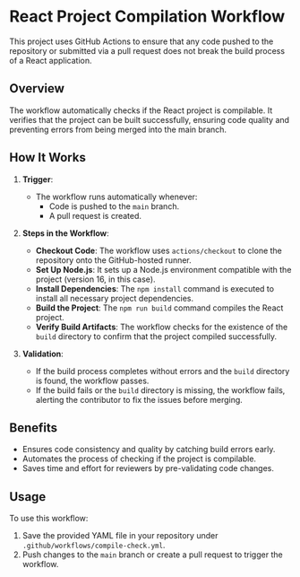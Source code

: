 # React Project Compilation Workflow

This project uses GitHub Actions to ensure that any code pushed to the repository or submitted via a pull request does not break the build process of a React application.

## Overview

The workflow automatically checks if the React project is compilable. It verifies that the project can be built successfully, ensuring code quality and preventing errors from being merged into the main branch.

## How It Works

1. **Trigger**:
   - The workflow runs automatically whenever:
     - Code is pushed to the `main` branch.
     - A pull request is created.

2. **Steps in the Workflow**:
   - **Checkout Code**: The workflow uses `actions/checkout` to clone the repository onto the GitHub-hosted runner.
   - **Set Up Node.js**: It sets up a Node.js environment compatible with the project (version 16, in this case).
   - **Install Dependencies**: The `npm install` command is executed to install all necessary project dependencies.
   - **Build the Project**: The `npm run build` command compiles the React project.
   - **Verify Build Artifacts**: The workflow checks for the existence of the `build` directory to confirm that the project compiled successfully.

3. **Validation**:
   - If the build process completes without errors and the `build` directory is found, the workflow passes.
   - If the build fails or the `build` directory is missing, the workflow fails, alerting the contributor to fix the issues before merging.

## Benefits

- Ensures code consistency and quality by catching build errors early.
- Automates the process of checking if the project is compilable.
- Saves time and effort for reviewers by pre-validating code changes.

## Usage

To use this workflow:
1. Save the provided YAML file in your repository under `.github/workflows/compile-check.yml`.
2. Push changes to the `main` branch or create a pull request to trigger the workflow.
